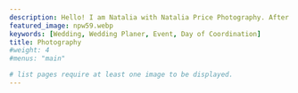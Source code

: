 ```yaml
---
description: Hello! I am Natalia with Natalia Price Photography. After years of interest in photography as a beloved hobby, I decided in 2018 to leave my accounting/auditing career in NYC and pursue my obsession with beautiful imagery full time. In my photography, I strive to capture a clean and natural composition. Candid and in-the-moment shots are my favorite photos. I gently guide clients to comfortable poses, movements, activities that make for great photographs. I would love to create an image that you and your loved ones would cherish for years to come. I am currently based in Manchester, New Hampshire with my scientist husband and two young daughters who I frequently call upon to serve as models. Being able to photograph the life of my family is certainly a privilege. The early years run by so quickly, and the sleepless nights and the demanding parenting job make it even harder to remember the details and the magic of childhood. Luckily, I'm happy to say that I have it documented! Go to website for [more](www.nataliapricephotos.com)
featured_image: npw59.webp
keywords: [Wedding, Wedding Planer, Event, Day of Coordination]
title: Photography
#weight: 4
#menus: "main"

# list pages require at least one image to be displayed.
---
```

